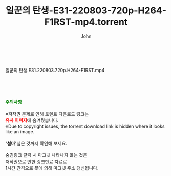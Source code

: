 ﻿---
layout: post
title:  "일꾼의 탄생-E31-220803-720p-H264-F1RST-mp4.torrent"
author: John
categories: [ 방송/음악 ]
tags: [  ]
image:  
description: "일꾼의 탄생-E31-220803-720p-H264-F1RST-mp4 torrent 정보 공유"
toc: true
toc_sticky: true
---

<br>
<div class="view-img">
<a class="view_image" href="http://torrentmobile60.com/bbs/view_image.php?fn=%2Fdata%2Ffile%2Fmusic%2F3735182707_uzCxoF7l_f414084dacb39daed69e2b3a8f9d812703bb8296.jpg" target="_blank"><img alt="" class="img-tag" content="http://torrentmobile60.com/data/file/music/3735182707_uzCxoF7l_f414084dacb39daed69e2b3a8f9d812703bb8296.jpg" itemprop="image" src="http://torrentmobile60.com/data/file/music/thumb-3735182707_uzCxoF7l_f414084dacb39daed69e2b3a8f9d812703bb8296_835x2213.jpg"/></a></div><div class="view-content" itemprop="description">
<p>일꾼의 탄생.E31.220803.720p.H264-F1RST.mp4<br/></p> </div>
    
<br><br><br>
<p data-ke-size="size16"><b><span style="color: green;">주의사항</span></b><br /><br />※저작권 문제로 인해 토렌트 다운로드 링크는<br /><b><span style="color: red;">유사 이미지</span></b>에 숨겨뒀습니다.<br />※Due to copyright issues, the torrent download link is hidden where it looks like an image.<br /><br /><b>'설마'</b>싶은 것까지 확인해 보세요.<br /><br />숨김링크 클릭 시 마그넷 나타나지 않는 것은<br />저작권으로 인한 링크만료 자료로<br />1시간 간격으로 봇에 의해 마그넷 주소 갱신됩니다.</p>
